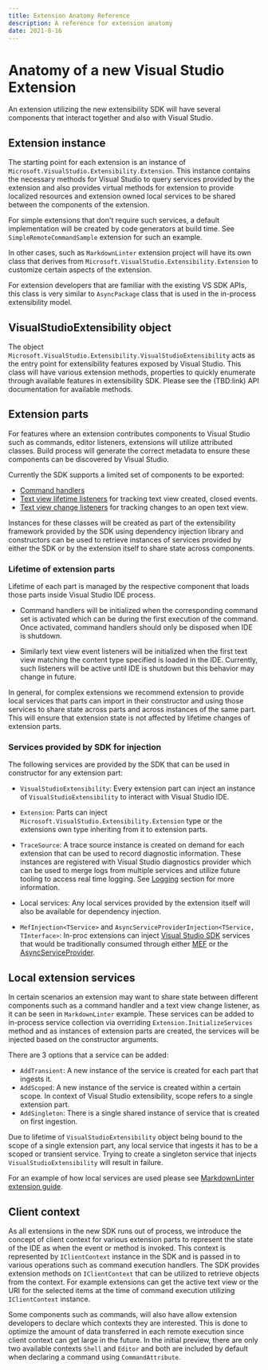 ```yaml
---
title: Extension Anatomy Reference
description: A reference for extension anatomy
date: 2021-8-16
---
```


# Anatomy of a new Visual Studio Extension
An extension utilizing the new extensibility SDK will have several components that interact together and also with Visual Studio. 

## Extension instance
The starting point for each extension is an instance of `Microsoft.VisualStudio.Extensibility.Extension`. This instance contains the necessary methods for Visual Studio to query services provided by the extension and also provides virtual methods for extension to provide localized resources and extension owned local services to be shared between the components of the extension.

For simple extensions that don't require such services, a default implementation will be created by code generators at build time. See `SimpleRemoteCommandSample` extension for such an example.

In other cases, such as `MarkdownLinter` extension project will have its own class that derives from `Microsoft.VisualStudio.Extensibility.Extension` to customize certain aspects of the extension.

For extension developers that are familiar with the existing VS SDK APIs, this class is very similar to `AsyncPackage` class that is used in the in-process extensibility model.

## VisualStudioExtensibility object
The object `Microsoft.VisualStudio.Extensibility.VisualStudioExtensibility` acts as the entry point for extensibility features exposed by Visual Studio. This class will have various extension methods, properties to quickly enumerate through available features in extensibility SDK. Please see the (TBD:link) API documentation for available methods.

## Extension parts
For features where an extension contributes components to Visual Studio such as commands, editor listeners, extensions will utilize attributed classes. Build process will generate the correct metadata to ensure these components can be discovered by Visual Studio.

Currently the SDK supports a limited set of components to be exported:

* [Command handlers](../extension-guides/command/command.md)
* [Text view lifetime listeners](../extension-guides/editor/editor.md) for tracking text view created, closed events.
* [Text view change listeners](../extension-guides/editor/editor.md) for tracking changes to an open text view.

Instances for these classes will be created as part of the extensibility framework provided by the SDK using dependency injection library and constructors can be used to retrieve instances of services provided by either the SDK or by the extension itself to share state across components.

### Lifetime of extension parts
Lifetime of each part is managed by the respective component that loads those parts inside Visual Studio IDE process.

* Command handlers will be initialized when the corresponding command set is activated which can be during the first execution of the command. Once activated, command handlers should only be disposed when IDE is shutdown.

* Similarly text view event listeners will be initialized when the first text view matching the content type specified is loaded in the IDE. Currently, such listeners will be active until IDE is shutdown but this behavior may change in future.

In general, for complex extensions we recommend extension to provide local services that parts can import in their constructor and using those services to share state across parts and across instances of the same part. This will ensure that extension state is not affected by lifetime changes of extension parts.

### Services provided by SDK for injection
The following services are provided by the SDK that can be used in constructor for any extension part:

* `VisualStudioExtensibility`: Every extension part can inject an instance of `VisualStudioExtensibility` to interact with Visual Studio IDE.

* `Extension`: Parts can inject `Microsoft.VisualStudio.Extensibility.Extension` type or the extensions own type inheriting from it to extension parts.

* `TraceSource`: A trace source instance is created on demand for each extension that can be used to record diagnostic information. These instances are registered with Visual Studio diagnostics provider which can be used to merge logs from multiple services and utilize future tooling to access real time logging. See [Logging](logging.md) section for more information.

* Local services: Any local services provided by the extension itself will also be available for dependency injection.

* `MefInjection<TService>` and `AsyncServiceProviderInjection<TService, TInterface>`: In-proc extensions can inject [Visual Studio SDK](https://www.nuget.org/packages/Microsoft.VisualStudio.SDK) services that would be traditionally consumed through either [MEF](https://docs.microsoft.com/en-us/visualstudio/extensibility/managed-extensibility-framework-in-the-editor) or the [AsyncServiceProvider](https://docs.microsoft.com/en-us/dotnet/api/microsoft.visualstudio.shell.asyncserviceprovider).

## Local extension services
In certain scenarios an extension may want to share state between different components such as a command handler and a text view change listener, as it can be seen in `MarkdownLinter` example. These services can be added to in-process service collection via overriding `Extension.InitializeServices` method and as instances of extension parts are created, the services will be injected based on the constructor arguments.

There are 3 options that a service can be added:

* `AddTransient`: A new instance of the service is created for each part that ingests it.
* `AddScoped`: A new instance of the service is created within a certain scope. In context of Visual Studio extensibility, scope refers to a single extension part.
* `AddSingleton`: There is a single shared instance of service that is created on first ingestion.

Due to lifetime of `VisualStudioExtensibility` object being bound to the scope of a single extension part, any local service that ingests it has to be a scoped or transient service. Trying to create a singleton service that injects `VisualStudioExtensibility` will result in failure.

For an example of how local services are used please see [MarkdownLinter extension guide](../extension-guides/markdown-linter-sample.md).

## Client context
As all extensions in the new SDK runs out of process, we introduce the concept of client context for various extension parts to represent the state of the IDE as when the event or method is invoked. This context is represented by `IClientContext` instance in the SDK and is passed in to various operations such as command execution handlers. The SDK provides extension methods on `IClientContext` that can be utilized to retrieve objects from the context. For example extensions can get the active text view or the URI for the selected items at the time of command execution utilizing `IClientContext` instance.

Some components such as commands, will also have allow extension developers to declare which contexts they are interested. This is done to optimize the amount of data transferred in each remote execution since client context can get large in the future. In the initial preview, there are only two available contexts `Shell` and `Editor` and both are included by default when declaring a command using `CommandAttribute`.
